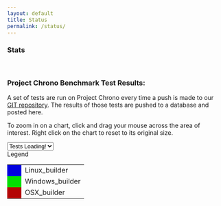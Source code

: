 ```yaml
---
layout: default
title: Status
permalink: /status/
---
```


### Stats

<script type="text/javascript" src="https://www.openhub.net/p/projectchrono/widgets/project_languages?format=js"></script>
<script type="text/javascript" src="https://www.openhub.net/p/projectchrono/widgets/project_factoids_stats?format=js"></script>

<br>

### Project Chrono Benchmark Test Results:
A set of tests are run on Project Chrono every time a push is made to our [GIT repository](https://github.com/projectchrono/chrono). The results of those tests are pushed to a database and posted here.

To zoom in on a chart, click and drag your mouse across the area of interest. Right click on the chart to reset to its original size.

<html>
<body>

<script src="https://code.jquery.com/jquery-2.2.4.min.js" integrity="sha256-BbhdlvQf/xTY9gja0Dq3HiwQF8LaCRTXxZKRutelT44=" crossorigin="anonymous"></script>

<script type="text/javascript" src="https://www.gstatic.com/charts/loader.js"></script>

<select id="test_names" onchange="showTest(value);">
    <option value="default"> Tests Loading! </option>
</select>

<div id="metrics">
Legend
    <table>
        <tr>
            <td style="background-color:#0101DF">&nbsp;&nbsp;&nbsp;&nbsp;</td>
            <td> Linux_builder </td>
        </tr>
        <tr>
            <td style="background-color:#01DF01">&nbsp;&nbsp;&nbsp;&nbsp;</td>
            <td> Windows_builder </td>
        </tr>
                <tr>
            <td style="background-color:#B40404">&nbsp;&nbsp;&nbsp;&nbsp;</td>
            <td> OSX_builder </td>
        </tr>
    </table>
</div>
<script src="/js/plot_charts.js"></script>
</body>
</html>

<br>

